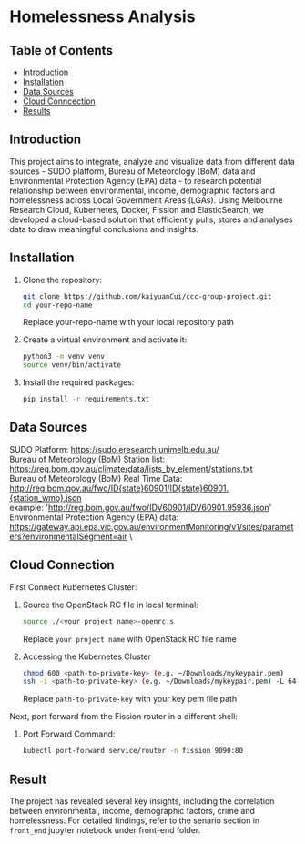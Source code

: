 # Homelessness Analysis

## Table of Contents

- [Introduction](#introduction)
- [Installation](#installation)
- [Data Sources](#data-sources)
- [Cloud Conncection](#cloud-connection)
- [Results](#results)

## Introduction
This project aims to integrate, analyze and visualize data from different data sources - SUDO platform, Bureau of Meteorology (BoM) data and Environmental Protection Agency (EPA) data - to research potential relationship between environmental, income, demographic factors and homelessness across Local Government Areas (LGAs). Using Melbourne Research Cloud, Kubernetes, Docker, Fission and ElasticSearch, we developed a cloud-based solution that efficiently pulls, stores and analyses data to draw meaningful conclusions and insights.

## Installation

1. Clone the repository:
    ```sh
    git clone https://github.com/kaiyuanCui/ccc-group-project.git
    cd your-repo-name
    ```
    Replace your-repo-name with your local repository path

2. Create a virtual environment and activate it:
    ```sh
    python3 -m venv venv
    source venv/bin/activate
    ```

3. Install the required packages:
    ```sh
    pip install -r requirements.txt
    ```

## Data Sources
SUDO Platform: https://sudo.eresearch.unimelb.edu.au/ \
Bureau of Meteorology (BoM) Station list: https://reg.bom.gov.au/climate/data/lists_by_element/stations.txt \
Bureau of Meteorology (BoM) Real Time Data: http://reg.bom.gov.au/fwo/ID{state}60901/ID{state}60901.{station_wmo}.json \
example: 'http://reg.bom.gov.au/fwo/IDV60901/IDV60901.95936.json' \
Environmental Protection Agency (EPA) data: https://gateway.api.epa.vic.gov.au/environmentMonitoring/v1/sites/parameters?environmentalSegment=air \

## Cloud Connection
First Connect Kubernetes Cluster:
1. Source the OpenStack RC file in local terminal:
    ```sh
    source ./<your project name>-openrc.s
    ```
    Replace `your project name` with OpenStack RC file name

2. Accessing the Kubernetes Cluster
    ```sh
    chmod 600 <path-to-private-key> (e.g. ~/Downloads/mykeypair.pem)
    ssh -i <path-to-private-key> (e.g. ~/Downloads/mykeypair.pem) -L 6443:$(openstack coe cluster show elastic -f json | jq -r '.master_addresses[]'):6443 ubuntu@$(openstack server show bastion -c addresses -f json | jq -r '.addresses["qh2-uom-internal"][]')
    ```
    Replace `path-to-private-key` with your key pem file path

Next, port forward from the Fission router in a different shell:
1. Port Forward Command:
    ```sh
    kubectl port-forward service/router -n fission 9090:80
    ```



## Result 
The project has revealed several key insights, including the correlation between environmental, income, demographic factors, crime and homelessness. For detailed findings, refer to the senario section in `front_end` jupyter notebook under front-end folder.